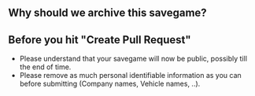 ## Why should we archive this savegame?

<!--
Describe here shortly what makes this savegame than any other in this repository.
-->

## Before you hit "Create Pull Request"

* Please understand that your savegame will now be public, possibly till the end of time.
* Please remove as much personal identifiable information as you can before submitting (Company names, Vehicle names, ..).
